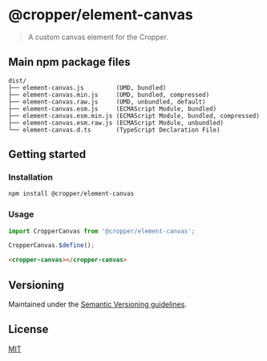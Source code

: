 # @cropper/element-canvas

> A custom canvas element for the Cropper.

## Main npm package files

```text
dist/
├── element-canvas.js         (UMD, bundled)
├── element-canvas.min.js     (UMD, bundled, compressed)
├── element-canvas.raw.js     (UMD, unbundled, default)
├── element-canvas.esm.js     (ECMAScript Module, bundled)
├── element-canvas.esm.min.js (ECMAScript Module, bundled, compressed)
├── element-canvas.esm.raw.js (ECMAScript Module, unbundled)
└── element-canvas.d.ts       (TypeScript Declaration File)
```

## Getting started

### Installation

```sh
npm install @cropper/element-canvas
```

### Usage

```js
import CropperCanvas from '@cropper/element-canvas';

CropperCanvas.$define();
```

```html
<cropper-canvas></cropper-canvas>
```

## Versioning

Maintained under the [Semantic Versioning guidelines](https://semver.org).

## License

[MIT](https://opensource.org/licenses/MIT)
